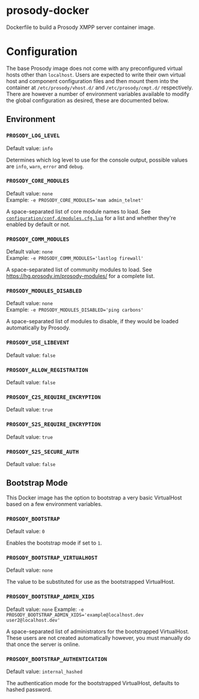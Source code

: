 # prosody-docker
Dockerfile to build a Prosody XMPP server container image.

# Configuration

The base Prosody image does not come with any preconfigured virtual hosts other than `localhost`. Users are expected to write their own virtual host and component configuration files and then mount them into the container at `/etc/prosody/vhost.d/` and `/etc/prosody/cmpt.d/` respectively. There are however a number of environment variables available to modify the global configuration as desired, these are documented below.

## Environment

### `PROSODY_LOG_LEVEL`
Default value: `info`

Determines which log level to use for the console output, possible values are `info`, `warn`, `error` and `debug`.

### `PROSODY_CORE_MODULES`
Default value: `none`  
Example: `-e PROSODY_CORE_MODULES='mam admin_telnet'`

A space-separated list of core module names to load.  See
[`configuration/conf.d/modules.cfg.lua`](https://github.com/OpusVL/prosody-docker/blob/master/configuration/conf.d/modules.cfg.lua) for a list and whether they're enabled by
default or not.

### `PROSODY_COMM_MODULES`
Default value: `none`  
Example: `-e PROSODY_COMM_MODULES='lastlog firewall'`

A space-separated list of community modules to load. See https://hg.prosody.im/prosody-modules/ for a complete list.

### `PROSODY_MODULES_DISABLED`
Default value: `none`  
Example: `-e PROSODY_MODULES_DISABLED='ping carbons'`

A space-separated list of modules to disable, if they would be loaded
automatically by Prosody.

### `PROSODY_USE_LIBEVENT`
Default value: `false`

### `PROSODY_ALLOW_REGISTRATION`
Default value: `false`

### `PROSODY_C2S_REQUIRE_ENCRYPTION`
Default value: `true`

### `PROSODY_S2S_REQUIRE_ENCRYPTION`
Default value: `true`

### `PROSODY_S2S_SECURE_AUTH`
Default value: `false`

## Bootstrap Mode

This Docker image has the option to bootstrap a very basic VirtualHost based on a few environment variables.

### `PROSODY_BOOTSTRAP`
Default value: `0`

Enables the bootstrap mode if set to `1`.

### `PROSODY_BOOTSTRAP_VIRTUALHOST`
Default value: `none`

The value to be substituted for use as the bootstrapped VirtualHost.

### `PROSODY_BOOTSTRAP_ADMIN_XIDS`
Default value: `none`
Example: `-e PROSODY_BOOTSTRAP_ADMIN_XIDS='example@localhost.dev user2@localhost.dev'`

A space-separated list of administrators for the bootstrapped VirtualHost. These users are not created automatically however, you must manually do that once the server is online.

### `PROSODY_BOOTSTRAP_AUTHENTICATION`
Default value: `internal_hashed`

The authentication mode for the bootstrapped VirtualHost, defaults to hashed password.
